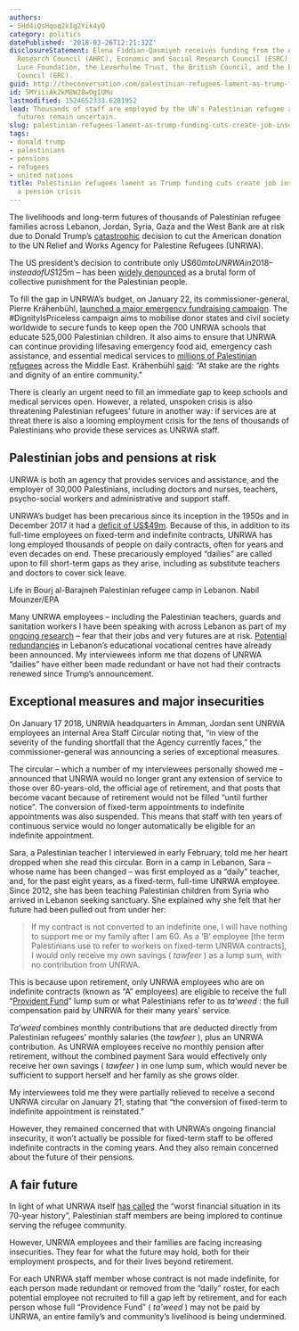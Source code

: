 ```yaml
---
authors:
- 5Hd4iQsHqoq2kIg2Yik4yQ
category: politics
datePublished: '2018-03-26T12:21:32Z'
disclosureStatement: Elena Fiddian-Qasmiyeh receives funding from the Arts and Humanities
  Research Council (AHRC), Economic and Social Research Council (ESRC), the Henry
  Luce Foundation, the Leverhulme Trust, the British Council, and the European Research
  Council (ERC).
guid: http://theconversation.com/palestinian-refugees-lament-as-trump-funding-cuts-create-job-insecurity-and-a-pension-crisis-93447
id: 5MYiiiAk2kM8W28wOgIUMu
lastmodified: 1524652333.6201952
lead: Thousands of staff are employed by the UN's Palestinian refugee agency. Their
  futures remain uncertain.
slug: palestinian-refugees-lament-as-trump-funding-cuts-create-job-insecurity-and-a-pension-crisis
tags:
- donald trump
- palestinians
- pensions
- refugees
- united nations
title: Palestinian refugees lament as Trump funding cuts create job insecurity and
  a pension crisis
---
```

The livelihoods and long-term futures of thousands of Palestinian refugee families across Lebanon, Jordan, Syria, Gaza and the West Bank are at risk due to Donald Trump’s [catastrophic](http://www.dailystar.com.lb/News/Lebanon-News/2018/Jan-31/436293-un-appeal-may-be-lifeline-for-palestinian-refugees-after-us-cuts.ashx) decision to cut the American donation to the UN Relief and Works Agency for Palestine Refugees (UNRWA).

The US president’s decision to contribute only US$60m to UNRWA in 2018 – instead of US$125m – has been [widely denounced](https://theconversation.com/trump-cuts-aid-to-palestinian-refugees-and-throws-their-future-into-doubt-90282) as a brutal form of collective punishment for the Palestinian people.

To fill the gap in UNRWA’s budget, on January 22, its commissioner-general, Pierre Krähenbühl, [launched a major emergency fundraising campaign](https://www.unrwa.org/newsroom/press-releases/unrwa-launches-dignity-priceless-global-fundraising-campaign-gaza). The #DignityIsPriceless campaign aims to mobilise donor states and civil society worldwide to secure funds to keep open the 700 UNRWA schools that educate 525,000 Palestinian children. It also aims to ensure that UNRWA can continue providing lifesaving emergency food aid, emergency cash assistance, and essential medical services to [millions of Palestinian refugees](https://www.unrwa.org/newsroom/press-releases/unrwa-launches-us-800-million-emergency-appeal-syria-gaza-and-west-bank) across the Middle East. Krähenbühl [said](https://www.unrwa.org/newsroom/official-statements/statement-unrwa-commissioner-general-pierre-kr%C3%A4henb%C3%BChl-1): “At stake are the rights and dignity of an entire community.” 

There is clearly an urgent need to fill an immediate gap to keep schools and medical services open. However, a related, unspoken crisis is also threatening Palestinian refugees’ future in another way: if services are at threat there is also a looming employment crisis for the tens of thousands of Palestinians who provide these services as UNRWA staff.

## Palestinian jobs and pensions at risk

UNRWA is both an agency that provides services and assistance, and the employer of 30,000 Palestinians, including doctors and nurses, teachers, psycho-social workers and administrative and support staff. 

UNRWA’s budget has been precarious since its inception in the 1950s and in December 2017 it had a [deficit of US$49m](https://www.unrwa.org/newsroom/official-statements/statement-unrwa-commissioner-general-pierre-kr%C3%A4henb%C3%BChl-0). Because of this, in addition to its full-time employees on fixed-term and indefinite contracts, UNRWA has long employed thousands of people on daily contracts, often for years and even decades on end. These precariously employed “dailies” are called upon to fill short-term gaps as they arise, including as substitute teachers and doctors to cover sick leave.

Life in Bourj al-Barajneh Palestinian refugee camp in Lebanon. Nabil Mounzer/EPA

Many UNRWA employees – including the Palestinian teachers, guards and sanitation workers I have been speaking with across Lebanon as part of my [ongoing research](https://refugeehosts.org) – fear that their jobs and very futures are at risk. [Potential redundancies](http://www.dailystar.com.lb/News/Lebanon-News/2018/Jan-31/436293-un-appeal-may-be-lifeline-for-palestinian-refugees-after-us-cuts.ashx) in Lebanon’s educational vocational centres have already been announced. My interviewees inform me that dozens of UNRWA “dailies” have either been made redundant or have not had their contracts renewed since Trump’s announcement.

## Exceptional measures and major insecurities

On January 17 2018, UNRWA headquarters in Amman, Jordan sent UNRWA employees an internal Area Staff Circular noting that, “in view of the severity of the funding shortfall that the Agency currently faces,” the commissioner-general was announcing a series of exceptional measures. 

The circular – which a number of my interviewees personally showed me – announced that UNRWA would no longer grant any extension of service to those over 60-years-old, the official age of retirement, and that posts that become vacant because of retirement would not be filled “until further notice”. The conversion of fixed-term appointments to indefinite appointments was also suspended. This means that staff with ten years of continuous service would no longer automatically be eligible for an indefinite appointment.

Sara, a Palestinian teacher I interviewed in early February, told me her heart dropped when she read this circular. Born in a camp in Lebanon, Sara – whose name has been changed – was first employed as a “daily” teacher, and, for the past eight years, as a fixed-term, full-time UNRWA employee. Since 2012, she has been teaching Palestinian children from Syria who arrived in Lebanon seeking sanctuary. She explained why she felt that her future had been pulled out from under her:

> If my contract is not converted to an indefinite one, I will have nothing to support me or my family after I am 60. As a ‘B’ employee [the term Palestinians use to refer to workers on fixed-term UNRWA contracts], I would only receive my own savings ( _tawfeer_ ) as a lump sum, with no contribution from UNRWA.

This is because upon retirement, only UNRWA employees who are on indefinite contracts (known as “A” employees) are eligible to receive the full “[Provident Fund](https://www.unrwa.org/sites/default/files/pf_report_2013_1.pdf)” lump sum or what Palestinians refer to as _ta’weed_ : the full compensation paid by UNRWA for their many years’ service.

_Ta’weed_ combines monthly contributions that are deducted directly from Palestinian refugees’ monthly salaries (the _tawfeer_ ), plus an UNRWA contribution. As UNRWA employees receive no monthly pension after retirement, without the combined payment Sara would effectively only receive her own savings ( _tawfeer_ ) in one lump sum, which would never be sufficient to support herself and her family as she grows older.

My interviewees told me they were partially relieved to receive a second UNRWA circular on January 21, stating that “the conversion of fixed-term to indefinite appointment is reinstated.”

However, they remained concerned that with UNRWA’s ongoing financial insecurity, it won’t actually be possible for fixed-term staff to be offered indefinite contracts in the coming years. And they also remain concerned about the future of their pensions.

## A fair future

In light of what UNRWA itself [has called](https://www.unrwa.org/newsroom/press-releases/their-dreams-fly-high-unrwa-students-fly-thousands-kites-demanding-their) the “worst financial situation in its 70-year history”, Palestinian staff members are being implored to continue serving the refugee community.

However, UNRWA employees and their families are facing increasing insecurities. They fear for what the future may hold, both for their employment prospects, and for their lives beyond retirement. 

For each UNRWA staff member whose contract is not made indefinite, for each person made redundant or removed from the “daily” roster, for each potential employee not recruited to fill a gap left by retirement, and for each person whose full “Providence Fund” ( _ta'weed_ ) may not be paid by UNRWA, an entire family’s and community’s livelihood is being undermined.